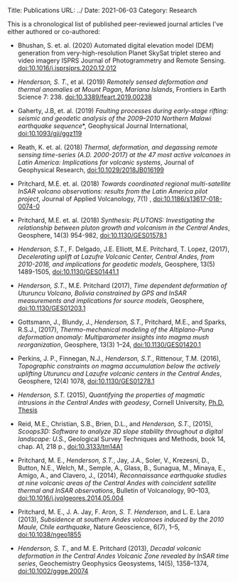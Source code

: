 Title: Publications
URL: ../
Date: 2021-06-03
Category: Research

This is a chronological list of published peer-reviewed journal articles I've either authored or co-authored:

* Bhushan, S. et. al. (2020) Automated digital elevation model (DEM) generation from very-high-resolution Planet SkySat triplet stereo and video imagery ISPRS Journal of Photogrammetry and Remote Sensing. [doi:10.1016/j.isprsjprs.2020.12.012](https://doi.org/10.1016/j.isprsjprs.2020.12.012)

* *Henderson, S. T.*, et al. (2019) *Remotely sensed deformation and thermal anomalies at Mount Pagan, Mariana Islands*, Frontiers in Earth Science 7: 238. [doi:10.3389/feart.2019.00238](https://doi.org/10.3389/feart.2019.00238)

* Gaherty, J.B, et. al. (2019)  *Faulting processes during early-stage rifting: seismic and geodetic analysis of the 2009–2010 Northern Malawi earthquake sequence**, Geophysical Journal International, [doi:10.1093/gji/ggz119](https://doi.org/10.1093/gji/ggz119)

* Reath, K. et. al. (2018) *Thermal, deformation, and degassing remote sensing time-series (A.D. 2000-2017) at the 47 most active volcanoes in Latin America: Implications for volcanic systems*, Journal of Geophysical Research, [doi:10.1029/2018JB016199](https://doi.org/10.1029/2018JB016199)

* Pritchard, M.E. et. al. (2018) *Towards coordinated regional multi-satellite InSAR volcano observations: results from the Latin America pilot project*, Journal of Applied Volcanology, 7(1) , [doi:10.1186/s13617-018-0074-0](https://doi.org/10.1186/s13617-018-0074-0)

* Pritchard, M.E. et. al. (2018) *Synthesis: PLUTONS: Investigating the relationship between pluton growth and volcanism in the Central Andes*, Geosphere, 14(3) 954-982, [doi:10.1130/GES01578.1](https://doi.org/10.1130/GES01578.1)

* *Henderson, S.T.*, F. Delgado, J.E. Elliott, M.E. Pritchard, T. Lopez, (2017), *Decelerating uplift at Lazufre Volcanic Center, Central Andes, from 2010-2016, and implications for geodetic models*, Geosphere, 13(5) 1489-1505, [doi:10.1130/GES01441.1](https://doi.org/doi:10.1130/GES01441.1)

* *Henderson, S.T.*, M.E. Pritchard (2017), *Time dependent deformation of Uturuncu Volcano, Bolivia constrained by GPS and InSAR measurements and implications for source models*, Geosphere, [doi:10.1130/GES01203.1](https://doi.org/10.1130/GES01203.1)

* Gottsmann, J., Blundy, J., *Henderson, S.T.*, Pritchard, M.E., and Sparks, R.S.J., (2017), *Thermo-mechanical modeling of the Altiplano-Puna deformation anomaly: Multiparameter insights into magma mush reorganization*, Geosphere, 13(3) 1–24, [doi:10.1130/GES01420.1](https://doi.org/10.1130/GES01420.1)

* Perkins, J. P.,  Finnegan, N.J.,  *Henderson, S.T.*,  Rittenour, T.M. (2016), *Topographic constraints on magma accumulation below the actively uplifting Uturuncu and Lazufre volcanic centers in the Central Andes*, Geosphere, 12(4) 1078, [doi:10.1130/GES01278.1](https://doi.org/10.1130/GES01278.1)

*  *Henderson, S.T.* (2015), *Quantifying the properties of magmatic intrusions in the Central Andes with geodesy*, Cornell University, [Ph.D. Thesis](https://ecommons.cornell.edu/handle/1813/40724)

* Reid, M.E., Christian, S.B., Brien, D.L., and *Henderson, S.T.*, (2015), *Scoops3D: Software to analyze 3D slope stability throughout a digital landscape: U.S.*, Geological Survey Techniques and Methods, book 14, chap. A1, 218 p., [doi:10.3133/tm14A1](https://doi.org/10.3133/tm14A1)

* Pritchard, M. E., *Henderson, S.T.*, Jay, J.A., Soler, V., Krezesni, D., Button, N.E., Welch, M., Semple, A., Glass, B., Sunagua, M., Minaya, E., Amigo, A., and Clavero, J., (2014), *Reconnaissance earthquake studies at nine volcanic areas of the Central Andes with coincident satellite thermal and InSAR observations*, Bulletin of Volcanology, 90–103, [doi:10.1016/j.jvolgeores.2014.05.004](https://doi.org/10.1016/j.jvolgeores.2014.05.004)

* Pritchard, M. E., J. A. Jay, F. Aron, *S. T. Henderson*, and L. E. Lara (2013), *Subsidence at southern Andes volcanoes induced by the 2010 Maule, Chile earthquake*, Nature Geoscience, 6(7), 1–5, [doi:10.1038/ngeo1855](https://doi.org/doi:10.1038/ngeo1855)

* *Henderson, S. T.*, and M. E. Pritchard (2013), *Decadal volcanic deformation in the Central Andes Volcanic Zone revealed by InSAR time series*, Geochemistry Geophysics Geosystems, 14(5), 1358–1374, [doi:10.1002/ggge.20074](https://doi.org/10.1002/ggge.20074)
